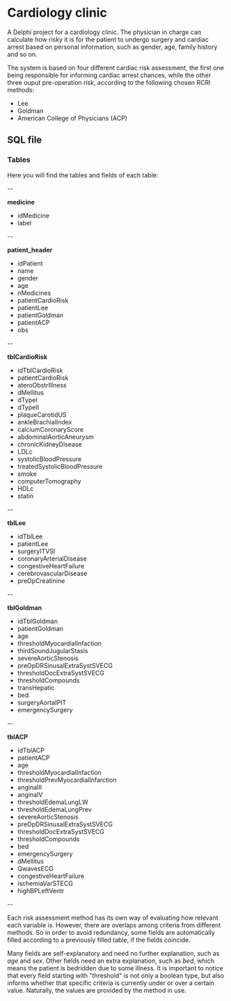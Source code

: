 ﻿# Cardiology clinic

A Delphi project for a cardiology clinic. The physician in charge can calculate how risky it is for the patient to undergo surgery and cardiac arrest based on personal information, such as gender, age, family history and so on.

The system is based on four different cardiac risk assessment, the first one being responsible for informing cardiac arrest chances, while the other three ouput pre-operation risk, according to the following chosen RCRI methods:

* Lee
* Goldman
* American College of Physicians (ACP)

## SQL file

### Tables

Here you will find the tables and fields of each table:

--

**medicine**
* idMedicine
* label

--

**patient_header**
* idPatient
* name
* gender
* age
* nMedicines
* patientCardioRisk
* patientLee
* patientGoldman
* patientACP
* obs

--

**tblCardioRisk**
* idTblCardioRisk
* patientCardioRisk
* ateroObstrIllness
* dMellitus
* dTypeI
* dTypeII
* plaqueCarotidUS
* ankleBrachialIndex
* calciumCoronaryScore
* abdominalAorticAneurysm
* chronicKidneyDisease
* LDLc
* systolicBloodPressure
* treatedSystolicBloodPressure
* smoke
* computerTomography
* HDLc
* statin

--

**tblLee**
* idTblLee
* patientLee
* surgeryITVSI
* coronaryArterialDisease
* congestiveHeartFailure
* cerebrovascularDisease
* preOpCreatinine

--

**tblGoldman**
* idTblGoldman
* patientGoldman
* age
* thresholdMyocardialInfaction
* thirdSoundJugularStasis
* severeAorticStenosis
* preOpDRSinusalExtraSystSVECG
* thresholdDocExtraSystSVECG
* thresholdCompounds
* transHepatic
* bed
* surgeryAortaIPIT
* emergencySurgery

--

**tblACP**
* idTblACP
* patientACP
* age
* thresholdMyocardialInfaction
* thresholdPrevMyocardialInfarction
* anginaIII
* anginaIV
* thresholdEdemaLungLW
* thresholdEdemaLungPrev
* severeAorticStenosis
* preOpDRSinusalExtraSystSVECG
* thresholdDocExtraSystSVECG
* thresholdCompounds
* bed
* emergencySurgery
* dMellitus
* QwavesECG
* congestiveHeartFailure
* ischemiaVarSTECG
* highBPLeftVentr

--

Each risk assessment method has its own way of evaluating how relevant each variable is. However, there are overlaps among criteria from different methods. So in order to avoid redundancy, some fields are automatically filled according to a previously filled table, if the fields coincide.

Many fields are self-explanatory and need no further explanation, such as *age* and *sex*. Other fields need an extra explanation, such as *bed*, which means the patient is bedridden due to some illness. It is important to notice that every field starting with "threshold" is not only a boolean type, but also informs whether that specific criteria is currently under or over a certain value. Naturally, the values are provided by the method in use.